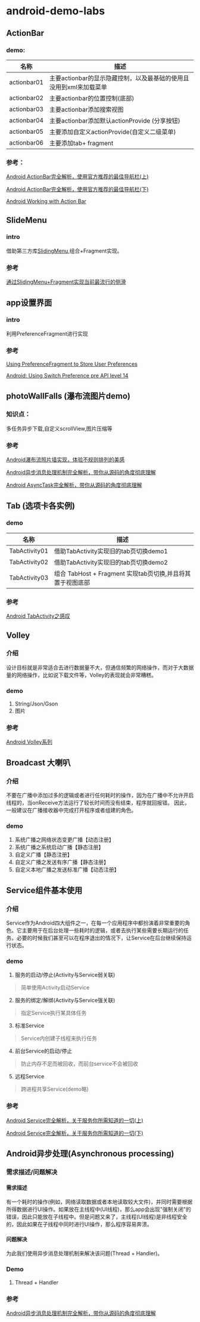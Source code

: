 android-demo-labs
=================



## ActionBar

### demo:

|名称|描述 |
|------|----|
|actionbar01| 主要actionbar的显示隐藏控制，以及最基础的使用且没用到xml来加载菜单 |
|actionbar02| 主要actionbar的位置控制(底部)|
|actionbar03| 主要actionbar添加搜索视图|
|actionbar04| 主要actionbar添加默认actionProvide (分享按钮)|
|actionbar05| 主要添加自定义actionProvide(自定义二级菜单)|
|actionbar06| 主要添加tab+ fragment|


### 参考：

[Android ActionBar完全解析，使用官方推荐的最佳导航栏(上)](http://blog.csdn.net/guolin_blog/article/details/18234477)

[Android ActionBar完全解析，使用官方推荐的最佳导航栏(下)](http://blog.csdn.net/guolin_blog/article/details/25466665)

[Android Working with Action Bar](http://www.androidhive.info/2013/11/android-working-with-action-bar/)



## SlideMenu

### intro

借助第三方库[SlidingMenu](https://github.com/jfeinstein10/SlidingMenu),组合+Fragment实现。

### 参考

[通过SlidingMenu+Fragment实现当前最流行的侧滑](http://www.krislq.com/2013/03/android_case_slidingmenu_fragment/)



## app设置界面

### intro

利用PreferenceFragment进行实现

### 参考

[Using PreferenceFragment to Store User Preferences](http://www.cs.dartmouth.edu/~campbell/cs65/lecture12/lecture12.html)

[Android: Using Switch Preference pre API level 14](http://stackoverflow.com/questions/9505901/android-using-switch-preference-pre-api-level-14)



## photoWallFalls (瀑布流图片demo)

### 知识点：

多任务异步下载,自定义scrollView,图片压缩等


### 参考

[Android瀑布流照片墙实现，体验不规则排列的美感](http://blog.csdn.net/guolin_blog/article/details/10470797)

[Android异步消息处理机制完全解析，带你从源码的角度彻底理解](http://blog.csdn.net/guolin_blog/article/details/9991569)

[Android AsyncTask完全解析，带你从源码的角度彻底理解](http://blog.csdn.net/guolin_blog/article/details/11711405)



## Tab (选项卡各实例)

### demo


|名称|描述 |
|------|----|
|TabActivity01|借助TabActivity实现旧的tab页切换demo1|
|TabActivity02|借助TabActivity实现旧的tab页切换demo2|
|TabActivity03|组合 TabHost + Fragment 实现tab页切换,并且将其置于视图底部|



### 参考

[Android TabActivity之感叹](http://bbs.51cto.com/thread-1012907-1.html)



## Volley

### 介绍

设计目标就是非常适合去进行数据量不大，但通信频繁的网络操作，而对于大数据量的网络操作，比如说下载文件等，Volley的表现就会非常糟糕。

### demo

1. String/Json/Gson
2. 图片

### 参考

[Android Volley系列](http://blog.csdn.net/guolin_blog/article/details/17482095)

## Broadcast 大喇叭

### 介绍

不要在广播中添加过多的逻辑或者进行任何耗时的操作，因为在广播中不允许开启线程的，当onReceive方法运行了较长时间而没有结束，程序就回报错。
因此，一般建议在广播接收器中完成打开程序或者组建的角色。

### demo

1. 系统广播之网络状态变更广播【动态注册】
2. 系统广播之系统启动广播【静态注册】
3. 自定义广播【静态注册】
4. 自定义广播之发送有序广播【静态注册】
5. 自定义本地广播之发送标准广播【动态注册】



## Service组件基本使用

### 介绍

Service作为Android四大组件之一，在每一个应用程序中都扮演着非常重要的角色。它主要用于在后台处理一些耗时的逻辑，或者去执行某些需要长期运行的任务。必要的时候我们甚至可以在程序退出的情况下，让Service在后台继续保持运行状态。

### demo

1. 服务的启动/停止(Activity与Service弱关联)

>简单使用Activity启动Service

2. 服务的绑定/解绑(Activity与Service强关联)

>指定Service执行某具体任务

3. 标准Service

>Service内创建子线程来执行任务

4. 前台Service的启动/停止

>防止内存不足而被回收，而前台service不会被回收

5. 远程Service

>跨进程共享Service(demo略)

### 参考

[Android Service完全解析，关于服务你所需知道的一切(上)](http://blog.csdn.net/guolin_blog/article/details/11952435)

[Android Service完全解析，关于服务你所需知道的一切(下)](http://blog.csdn.net/guolin_blog/article/details/9797169)

 
## Android异步处理(Asynchronous processing)

### 需求描述/问题解决

#### 需求描述

有一个耗时的操作(例如，网络读取数据或者本地读取较大文件)，并同时需要根据所得数据进行UI操作。如果放在主线程中(UI线程)，那么app会出现"强制关闭"的错误，因此只能放在子线程中。但是问题又来了，主线程(UI线程)是非线程安全的，因此如果在子线程中同时进行UI操作，那么程序容易奔溃。

#### 问题解决

为此我们使用异步消息处理机制来解决该问题(Thread + Handler)。

### Demo

1. Thread + Handler


### 参考

[Android异步消息处理机制完全解析，带你从源码的角度彻底理解](http://blog.csdn.net/guolin_blog/article/details/9991569)














